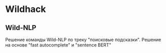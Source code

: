 # Wildhack

## Wild-NLP
Решение команды Wild-NLP по треку  "поисковые подсказки". Решение на основе "fast autocomplete" и "sentence BERT"
